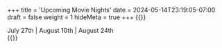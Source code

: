 +++
title = 'Upcoming Movie Nights'
date = 2024-05-14T23:19:05-07:00
draft = false
weight = 1
hideMeta = true
+++
{{<rawhtml>}}
<div class="movie-attrib">
<!--June 22nd | July 13th--> July 27th | August 10th | August 24th <!-- September 7th | September 21st | October 5th | October 19th -->
</div>
{{</rawhtml>}}